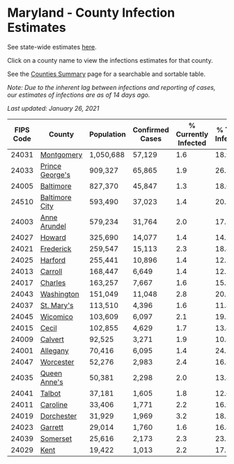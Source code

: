 # Maryland - County Infection Estimates

See state-wide estimates [here](/infections/us-md).

Click on a county name to view the infections estimates for that county.

See the [Counties Summary](/infections/summary-counties) page for a searchable and sortable table.

*Note: Due to the inherent lag between infections and reporting of cases, our estimates of infections are as of 14 days ago.*

*Last updated: January 26, 2021*

|   FIPS Code |                             County |   Population |   Confirmed Cases |   % Currently Infected |   % Total Infected |
|-------------|------------------------------------|--------------|-------------------|------------------------|--------------------|
|       24031 |           [Montgomery](montgomery) |    1,050,688 |            57,129 |                    1.6 |               18.9 |
|       24033 | [Prince George's](prince-george's) |      909,327 |            65,865 |                    1.9 |               26.1 |
|       24005 |             [Baltimore](baltimore) |      827,370 |            45,847 |                    1.3 |               18.0 |
|       24510 |   [Baltimore City](baltimore-city) |      593,490 |            37,023 |                    1.4 |               20.7 |
|       24003 |       [Anne Arundel](anne-arundel) |      579,234 |            31,764 |                    2.0 |               17.3 |
|       24027 |                   [Howard](howard) |      325,690 |            14,077 |                    1.4 |               14.1 |
|       24021 |             [Frederick](frederick) |      259,547 |            15,113 |                    2.3 |               18.4 |
|       24025 |                 [Harford](harford) |      255,441 |            10,896 |                    1.4 |               12.7 |
|       24013 |                 [Carroll](carroll) |      168,447 |             6,649 |                    1.4 |               12.7 |
|       24017 |                 [Charles](charles) |      163,257 |             7,667 |                    1.6 |               15.3 |
|       24043 |           [Washington](washington) |      151,049 |            11,048 |                    2.8 |               20.5 |
|       24037 |           [St. Mary's](st.-mary's) |      113,510 |             4,396 |                    1.6 |               11.8 |
|       24045 |               [Wicomico](wicomico) |      103,609 |             6,097 |                    2.1 |               19.1 |
|       24015 |                     [Cecil](cecil) |      102,855 |             4,629 |                    1.7 |               13.4 |
|       24009 |                 [Calvert](calvert) |       92,525 |             3,271 |                    1.9 |               10.8 |
|       24001 |               [Allegany](allegany) |       70,416 |             6,095 |                    1.4 |               24.1 |
|       24047 |             [Worcester](worcester) |       52,276 |             2,983 |                    2.4 |               16.8 |
|       24035 |       [Queen Anne's](queen-anne's) |       50,381 |             2,298 |                    2.0 |               13.4 |
|       24041 |                   [Talbot](talbot) |       37,181 |             1,605 |                    1.8 |               12.6 |
|       24011 |               [Caroline](caroline) |       33,406 |             1,771 |                    2.2 |               16.9 |
|       24019 |           [Dorchester](dorchester) |       31,929 |             1,969 |                    3.2 |               18.1 |
|       24023 |                 [Garrett](garrett) |       29,014 |             1,760 |                    1.6 |               16.4 |
|       24039 |               [Somerset](somerset) |       25,616 |             2,173 |                    2.3 |               23.5 |
|       24029 |                       [Kent](kent) |       19,422 |             1,013 |                    2.2 |               17.1 |